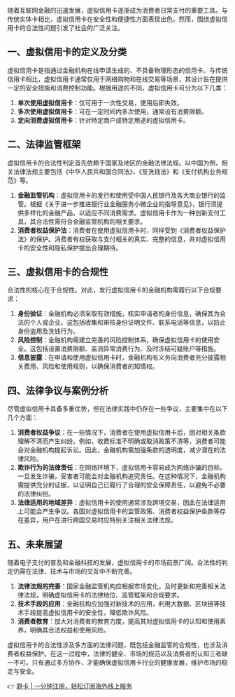 随着互联网金融的迅速发展，虚拟信用卡逐渐成为消费者日常支付的重要工具。与传统实体卡相比，虚拟信用卡在安全性和便捷性方面表现出色。然而，围绕虚拟信用卡的合法性问题引发了社会的广泛关注。

## 一、虚拟信用卡的定义及分类

虚拟信用卡是指通过金融机构在线申请生成的、不具备物理形态的信用卡。与传统信用卡相比，虚拟信用卡通常仅用于网络购物和在线交易等场景，其设计旨在提供一定的安全措施和消费控制功能。根据用途的不同，虚拟信用卡可分为以下几类：

1. **单次使用虚拟信用卡**：仅可用于一次性交易，使用后即失效。
2. **多次使用虚拟信用卡**：可在一定时间内多次使用，通常设有消费限额。
3. **定向消费虚拟信用卡**：针对特定商户或特定用途的虚拟信用卡。

## 二、法律监管框架

虚拟信用卡的合法性判定首先依赖于国家及地区的金融法律法规。以中国为例，相关法律法规主要包括《中华人民共和国合同法》、《反洗钱法》和《支付机构业务规范》等。

1. **金融监管机构**：虚拟信用卡的发行和使用受中国人民银行及各大商业银行的监管。根据《关于进一步推进银行业金融服务小微企业的指导意见》，银行须提供多样化的金融产品，以适应不同消费需求。虚拟信用卡作为一种创新支付工具，其合法性需符合金融监管机构的相关要求。
2. **消费者权益保护法**：消费者在使用虚拟信用卡时，同样受到《消费者权益保护法》的保护。消费者有权获取与支付相关的真实、完整的信息，并对虚拟信用卡的安全性和隐私保护提出合理期待。

## 三、虚拟信用卡的合规性

合法性的核心在于合规性。对此，发行虚拟信用卡的金融机构需履行以下合规要求：

1. **身份验证**：金融机构必须采取有效措施，核实申请者的身份信息，确保其为合法的个人或企业。这包括收集和审核身份证明文件、联系电话等信息，以防止身份盗用及洗钱行为。
2. **风险控制**：金融机构需建立完善的风险控制体系，确保虚拟信用卡的使用安全。这包括设置消费限额、监测异常消费行为、及时冻结可疑账户等措施。
3. **信息披露**：在申请和使用虚拟信用卡时，金融机构有义务向消费者充分披露相关费用、风险和使用规则，以确保消费者的知情权。

## 四、法律争议与案例分析

尽管虚拟信用卡具备多重优势，但在法律实践中仍存在一些争议，主要集中在以下几个方面：

1. **消费者权益争议**：在一些情况下，消费者在使用虚拟信用卡后，因对相关条款理解不清而产生纠纷。例如，收费标准不明确或取消政策不清等，消费者可能会对金融机构提起诉讼。因此，金融机构需加强条款的透明度，减少潜在的法律风险。
2. **欺诈行为的法律责任**：在网络环境下，虚拟信用卡容易成为网络诈骗的目标。一旦发生诈骗，受害者可能会对金融机构追究责任。在这种情况下，金融机构需提供充分的证据，以证明自己已履行了合理的安全保障责任，以避免不必要的法律纠纷。
3. **法律适用的地域差异**：虚拟信用卡的使用通常涉及跨境交易，因此在法律适用上可能会产生争议。各国对虚拟信用卡的监管政策、消费者权益保护条款等存在差异，用户在进行跨国交易时应特别关注相关法律法规。

## 五、未来展望

随着电子支付的普及和金融科技的发展，虚拟信用卡的市场前景广阔。合法性的判定仍需在法律、技术与市场的交互中不断完善。

1. **法律法规的完善**：国家金融监管机构应根据市场变化，及时更新和完善相关法律法规，明确虚拟信用卡的法律地位、监管框架和合规要求。
2. **技术手段的应用**：金融机构应加强对新技术的应用，利用大数据、区块链等技术手段提高虚拟信用卡的安全性，降低欺诈风险。
3. **消费者教育**：加大对消费者的教育力度，提高其对虚拟信用卡的认知和使用素养，明确其合法权益和使用风险。

虚拟信用卡的合法性涉及多方面的法律问题，既包括金融监管的合规性，也涉及消费者权益保护。在这一过程中，法律的健全、市场的规范以及消费者的认知三者缺一不可。只有通过多方协作，才能确保虚拟信用卡行业的健康发展，维护市场的稳定与安全。

👉 [野卡 | 一分钟注册，轻松订阅海外线上服务](https://bit.ly/bewildcard)